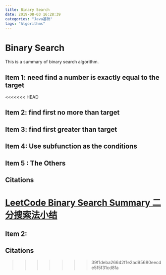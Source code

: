 ```yaml
---
title: Binary Search
date: 2019-08-03 16:28:39
categories: "Java基础"
tags: "Algorithms"
---
```


# Binary Search 

This is a summary of binary search algorithm.

<!--more-->

## Item 1: need find a number is exactly equal to the target



<<<<<<< HEAD
## Item 2: find first no more than target 



## Item 3: find first greater than target



## Item 4: Use subfunction as the conditions



## Item 5 : The Others





## Citations

 [LeetCode Binary Search Summary 二分搜索法小结](https://www.cnblogs.com/grandyang/p/6854825.html)
=======
## Item 2: 





## Citations

[1. LeetCode Binary Search Summary 二分搜索法小结]: https://www.cnblogs.com/grandyang/p/6854825.html	"LeetCode Binary Search Summary 二分搜索法小结"


>>>>>>> 39f1deba26642f1e2ad95680eecde5f5f31cd8fa



